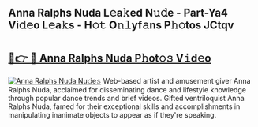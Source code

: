## Anna Ralphs Nuda L𝚎a𝚔ed N𝚞𝚍e - Part-Ya4 Vi𝚍𝚎o L𝚎a𝚔s - H𝚘𝚝 O𝚗𝚕yf𝚊ns P𝚑𝚘tos JCtqv

# <h2><a href="http://kf6e7q.oniu.top/?m=Anna+Ralphs+Nuda">🔗👉 🔴 Anna Ralphs Nuda P𝚑ot𝚘𝚜 V𝚒d𝚎o</a></h2>

[![Anna Ralphs Nuda Nu𝚍e𝚜](https://i.imgur.com/0qMVB7G.gif)](http://kf6e7q.oniu.top/?m=Anna+Ralphs+Nuda)
Web-based artist and amusement giver Anna Ralphs Nuda, acclaimed for disseminating dance and lifestyle knowledge through popular dance trends and brief videos. Gifted ventriloquist Anna Ralphs Nuda, famed for their exceptional skills and accomplishments in manipulating inanimate objects to appear as if they're speaking.  
